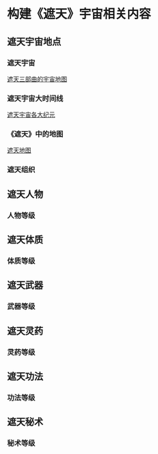 # 构建《遮天》宇宙相关内容


## 遮天宇宙地点

### 遮天宇宙

[遮天三部曲的宇宙地图](./doc/markdown/01遮天宇宙.md)

### 遮天宇宙大时间线

[遮天宇宙各大纪元](./doc/markdown/02遮天宇宙大时间线.md)


### 《遮天》中的地图

[遮天地图](./doc/markdown/03遮天小地图.md)

### 遮天组织



## 遮天人物


### 人物等级


## 遮天体质


### 体质等级


## 遮天武器

### 武器等级


## 遮天灵药

### 灵药等级

## 遮天功法

### 功法等级

## 遮天秘术


### 秘术等级



